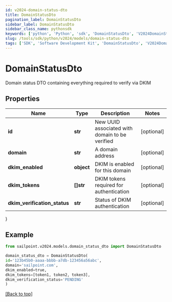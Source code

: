```yaml
---
id: v2024-domain-status-dto
title: DomainStatusDto
pagination_label: DomainStatusDto
sidebar_label: DomainStatusDto
sidebar_class_name: pythonsdk
keywords: ['python', 'Python', 'sdk', 'DomainStatusDto', 'V2024DomainStatusDto'] 
slug: /tools/sdk/python/v2024/models/domain-status-dto
tags: ['SDK', 'Software Development Kit', 'DomainStatusDto', 'V2024DomainStatusDto']
---
```


# DomainStatusDto

Domain status DTO containing everything required to verify via DKIM

## Properties

Name | Type | Description | Notes
------------ | ------------- | ------------- | -------------
**id** | **str** | New UUID associated with domain to be verified | [optional] 
**domain** | **str** | A domain address | [optional] 
**dkim_enabled** | **object** | DKIM is enabled for this domain | [optional] 
**dkim_tokens** | **[]str** | DKIM tokens required for authentication | [optional] 
**dkim_verification_status** | **str** | Status of DKIM authentication | [optional] 
}

## Example

```python
from sailpoint.v2024.models.domain_status_dto import DomainStatusDto

domain_status_dto = DomainStatusDto(
id='123b45b0-aaaa-bbbb-a7db-123456a56abc',
domain='sailpoint.com',
dkim_enabled=true,
dkim_tokens=[token1, token2, token3],
dkim_verification_status='PENDING'
)

```
[[Back to top]](#) 

